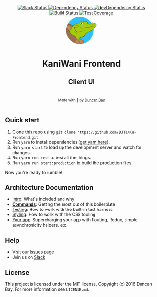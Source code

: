 <div align="center">
<!-- Slack status -->
  <a href="https://rauchg-slackin-iurjmkotad.now.sh">
    <img src="https://rauchg-slackin-iurjmkotad.now.sh/badge.svg" alt="Slack Status" />
  </a>
  <!-- Dependency Status -->
  <a href="https://david-dm.org/DJTB/KanaWana">
    <img src="https://img.shields.io/david/DJTB/KW-Frontend.svg" alt="Dependency Status" />
  </a>
  <!-- devDependency Status -->
  <a href="https://david-dm.org/DJTB/KW-Frontend#info=devDependencies">
    <img src="https://img.shields.io/david/dev/DJTB/KW-Frontend.svg" alt="devDependency Status" />
  </a>
 <!-- Build Status -->
  <a href="https://travis-ci.org/DJTB/KW-Frontend">
    <img src="https://img.shields.io/travis/DJTB/KW-Frontend.svg" alt="Build Status" />
  </a>
  <!-- Test Coverage -->
  <a href="https://coveralls.io/r/DJTB/KW-Frontend">
    <img src="https://img.shields.io/coveralls/DJTB/KW-Frontend.svg" alt="Test Coverage" />
  </a>
</div>

<div align="center">
  <img src="https://raw.githubusercontent.com/DJTB/KW-Frontend/master/app/shared/assets/img/logo.png" alt="kaniwani logo" width="100px" /><h1><strong>KaniWani Frontend</strong></h1>
  <h2>Client UI</h2>
</div>

<br />

<div align="center">
  <sub>Made with &#128034; by <a href="https://twitter.com/djtbay">Duncan Bay</a></sub>
</div>

<br />

## Quick start

1. Clone this repo using `git clone https://github.com/DJTB/KW-Frontend.git`
2. Run `yarn` to install dependencies ([get yarn here](https://yarnpkg.com/en/docs/install)).
3. Run `yarn start` to load up the development server and watch for changes.
4. Run `yarn run test` to test all the things.
5. Run `yarn run start:production` to build the production files.

Now you're ready to rumble!

## Architecture Documentation

- [Intro](docs/general): What's included and why
- [**Commands**](docs/general/commands.md): Getting the most out of this boilerplate
- [Testing](docs/testing): How to work with the built-in test harness
- [Styling](docs/css): How to work with the CSS tooling
- [Your app](docs/js): Supercharging your app with Routing, Redux, simple
  asynchronicity helpers, etc.
  
## Help
- Visit our [Issues](https://github.com/Kaniwani/KW-Frontend/issues) page
- Join us on [Slack](https://rauchg-slackin-iurjmkotad.now.sh)
  
## License

This project is licensed under the MIT license, Copyright (c) 2016 Duncan Bay. For more information see `LICENSE.md`.

